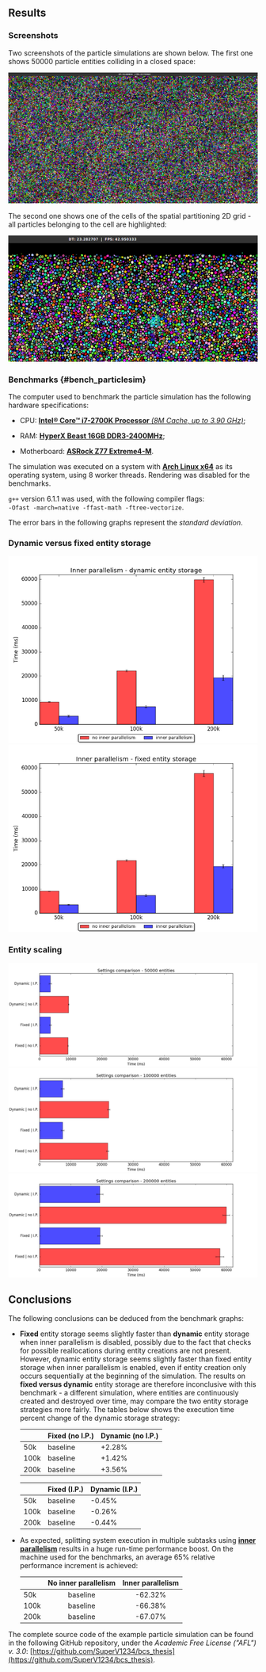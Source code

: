 


## Results



### Screenshots

Two screenshots of the particle simulations are shown below. The first one shows 50000 particle entities colliding in a closed space:

![Particle simulation: screenshot - 50000 colliding particles](source/figures/bench/sc0.png)

The second one shows one of the cells of the spatial partitioning 2D grid - all particles belonging to the cell are highlighted:

![Particle simulation: screenshot - spatial partitioning cell](source/figures/bench/sc1.png)



### Benchmarks {#bench_particlesim}

The computer used to benchmark the particle simulation has the following hardware specifications:

* CPU: [**Intel® Core™ i7-2700K Processor** *(8M Cache, up to 3.90 GHz)*](http://ark.intel.com/products/61275/Intel-Core-i7-2700K-Processor-8M-Cache-up-to-3_90-GHz);

* RAM: [**HyperX Beast 16GB DDR3-2400MHz**](http://www.hyperxgaming.com/us/memory/beast);

* Motherboard: [**ASRock Z77 Extreme4-M**](http://www.asrock.com/mb/intel/z77%20extreme4-m/).

The simulation was executed on a system with [**Arch Linux x64**](https://www.archlinux.org/) as its operating system, using $8$ worker threads. Rendering was disabled for the benchmarks.

`g++` version 6.1.1 was used, with the following compiler flags:\
`-Ofast -march=native -ffast-math -ftree-vectorize`.

The error bars in the following graphs represent the *standard deviation*.

### Dynamic versus fixed entity storage

![Particle simulation: benchmark results - dynamic entity storage](source/figures/bench/ipcomp_dynamic.png)
![Particle simulation: benchmark results - fixed entity storage](source/figures/bench/ipcomp_fixed.png)

### Entity scaling

![Particle simulation: benchmark results - 50000 entities](source/figures/bench/entity_50k.png)
![Particle simulation: benchmark results - 100000 entities](source/figures/bench/entity_100k.png)
![Particle simulation: benchmark results - 200000 entities](source/figures/bench/entity_200k.png)



## Conclusions

The following conclusions can be deduced from the benchmark graphs:

* **Fixed** entity storage seems slightly faster than **dynamic** entity storage when inner parallelism is disabled, possibly due to the fact that checks for possible reallocations during entity creations are not present. However, dynamic entity storage seems slightly faster than fixed entity storage when inner parallelism is enabled, even if entity creation only occurs sequentially at the beginning of the simulation. The results on **fixed versus dynamic** entity storage are therefore inconclusive with this benchmark - a different simulation, where entities are continuously created and destroyed over time, may compare the two entity storage strategies more fairly. The tables below shows the execution time percent change of the dynamic storage strategy:

    |      | Fixed (no I.P.) | Dynamic (no I.P.) |
    |------|-----------------|-------------------|
    | 50k  | baseline        | +2.28%            |
    | 100k | baseline        | +1.42%            |
    | 200k | baseline        | +3.56%            |

    |      | Fixed (I.P.) | Dynamic (I.P.) |
    |------|--------------|----------------|
    | 50k  | baseline     | -0.45%         |
    | 100k | baseline     | -0.26%         |
    | 200k | baseline     | -0.44%         |

* As expected, splitting system execution in multiple subtasks using [**inner parallelism**](#multithreading_inner_par) results in a huge run-time performance boost. On the machine used for the benchmarks, an average $65$% relative performance increment is achieved:

    |      | No inner parallelism | Inner parallelism |
    |------|:--------------------:|:-----------------:|
    | 50k  |       baseline       |      -62.32%      |
    | 100k |       baseline       |      -66.38%      |
    | 200k |       baseline       |      -67.07%      |

The complete source code of the example particle simulation can be found in the following GitHub repository, under the *Academic Free License ("AFL") v. 3.0*: [https://github.com/SuperV1234/bcs_thesis](https://github.com/SuperV1234/bcs_thesis).